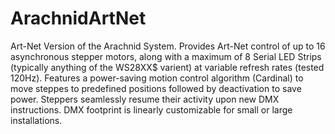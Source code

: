 # ArachnidArtNet
Art-Net Version of the Arachnid System. Provides Art-Net control of up to 16 asynchronous stepper motors, along with a maximum of 8 Serial LED Strips (typically anything of the WS28XX$ varient) at variable refresh rates (tested 120Hz). Features a power-saving motion control algorithm (Cardinal) to move steppes to predefined positions followed by deactivation to save power. Steppers seamlessly resume their activity upon new DMX instructions. DMX footprint is linearly customizable for small or large installations.
